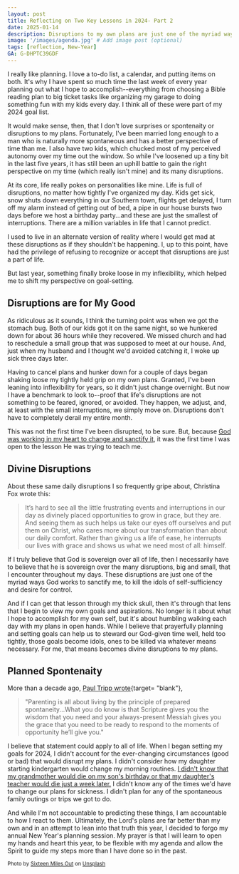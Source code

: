 ```yaml
---
layout: post
title: Reflecting on Two Key Lessons in 2024- Part 2
date: 2025-01-14
description: Disruptions to my own plans are just one of the myriad ways God works to sanctify me.
image: '/images/agenda.jpg' # Add image post (optional)
tags: [reflection, New-Year]
GA: G-DHPTC39GDF
---
```


I really like planning. I love a to-do list, a calendar, and putting items on both. It's why I have spent so much time the last week of every year planning out what I hope to accomplish--everything from choosing a Bible reading plan to big ticket tasks like organizing my garage to doing something fun with my kids every day. I think all of these were part of my 2024 goal list. 

It would make sense, then, that I don't love surprises or spontenaity or disruptions to my plans. Fortunately, I've been married long enough to a man who is naturally more spontaneous and has a better perspective of time than me. I also have two kids, which chucked most of my perceived autonomy over my time out the window. So while I've loosened up a tiny bit in the last five years, it has still been an uphill battle to gain the right perspective on my time (which really isn't mine) and its many disruptions.

At its core, life really pokes on personalities like mine. Life is full of disruptions, no matter how tightly I've organized my day. Kids get sick, snow shuts down everything in our Southern town, flights get delayed, I turn off my alarm instead of getting out of bed, a pipe in our house bursts two days before we host a birthday party...and these are just the smallest of interruptions. There are a million variables in life that I cannot predict. 

I used to live in an alternate version of reality where I would get mad at these disruptions as if they shouldn't be happening. I, up to this point, have had the privilege of refusing to recognize or accept that disruptions are just a part of life. 

But last year, something finally broke loose in my inflexibility, which helped me to shift my perspective on goal-setting.

## Disruptions are for My Good

As ridiculous as it sounds, I think the turning point was when we got the stomach bug. Both of our kids got it on the same night, so we hunkered down for about 36 hours while they recovered. We missed church and had to reschedule a small group that was supposed to meet at our house. And, just when my husband and I thought we'd avoided catching it, I woke up sick three days later. 

Having to cancel plans and hunker down for a couple of days began shaking loose my tightly held grip on my own plans. Granted, I've been leaning into inflexibility for years, so it didn't just change overnight. But now I have a benchmark to look to--proof that life's disruptions are not something to be feared, ignored, or avoided. They happen, we adjust, and, at least with the small interruptions, we simply move on. Disruptions don't have to completely derail my entire month.

This was not the first time I've been disrupted, to be sure. But, because [God was working in my heart to change and sanctify it](https://www.meredithcook.net/reflections-on-2024-part-1), it was the first time I was open to the lesson He was trying to teach me. 

## Divine Disruptions

About these same daily disruptions I so frequently gripe about, Christina Fox wrote this:

> It’s hard to see all the little frustrating events and interruptions in our day as divinely placed opportunities to grow in grace, but they are. And seeing them as such helps us take our eyes off ourselves and put them on Christ, who cares more about our transformation than about our daily comfort. Rather than giving us a life of ease, he interrupts our lives with grace and shows us what we need most of all: himself.

If I truly believe that God is sovereign over all of life, then I necessarily have to believe that he is sovereign over the many disruptions, big and small, that I encounter throughout my days. These disruptions are just one of the myriad ways God works to sanctify me, to kill the idols of self-sufficiency and desire for control.

And if I can get that lesson through my thick skull, then it's through that lens that I begin to view my own goals and aspirations. No longer is it about what I hope to accomplish for my own self, but it's about humbling walking each day with my plans in open hands. While I believe that prayerfully planning and setting goals can help us to steward our God-given time well, held too tightly, those goals become idols, ones to be killed via whatever means necessary. For me, that means becomes divine disruptions to my plans. 

## Planned Spontenaity
More than a decade ago, [Paul Tripp wrote](https://www.paultripp.com/articles/posts/parenting-its-never-an-interruption){target= "blank"}, 

> "Parenting is all about living by the principle of prepared spontaneity...What you do know is that Scripture gives you the wisdom that you need and your always-present Messiah gives you the grace that you need to be ready to respond to the moments of opportunity he’ll give you." 

I believe that statement could apply to all of life. When I began setting my goals for 2024, I didn't account for the ever-changing circumstances (good or bad) that would disrupt my plans. I didn't consider how my daughter starting kindergarten would change my morning routines. [I didn't know that my grandmother would die on my son's birthday or that my daughter's teacher would die just a week later.](https://www.meredithcook.net/a-parenting-moment-i-hoped-would-come-later) I didn't know any of the times we'd have to change our plans for sickness. I didn't plan for any of the spontaneous family outings or trips we got to do.  

And while I'm not accountable to predicting these things, I am accountable to how I react to them. Ultimately, the Lord's plans are far better than my own and in an attempt to lean into that truth this year, I decided to forgo my annual New Year's planning session. My prayer is that I will learn to open my hands and heart this year, to be flexible with my agenda and allow the Spirit to guide my steps more than I have done so in the past. 

<sub>Photo by <a href="https://unsplash.com/@sixteenmilesout?utm_content=creditCopyText&utm_medium=referral&utm_source=unsplash">Sixteen Miles Out</a> on <a href="https://unsplash.com/photos/white-and-purple-floral-notebook-beside-white-ceramic-mug-QEDXUT5wopo?utm_content=creditCopyText&utm_medium=referral&utm_source=unsplash">Unsplash</a></sub>